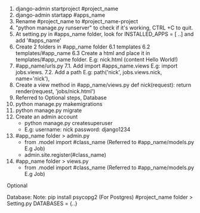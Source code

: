 1. django-admin startproject #project_name
2. django-admin startapp #apps_name
3. Rename #project_name to #project_name-project
4. "python manage.py runserver" to check if it's working, CTRL +C to quit.
5. At setting.py in #apps_name folder, look for INSTALLED_APPS = [ ..] and add
   '#apps_name'
6. Create 2 folders in #app_name folder
   6.1 templates
   6.2 templates/#app_name
   6.3 Create a html and place it in templates/#app_name folder. E.g: nick.html (content Hello World!)
7. #app_name/urls.py
   7.1. Add import #apps_name.views E.g: import jobs.views.
   7.2. Add a path E.g: path('nick', jobs.views.nick, name='nick'),
8. Create a view method in #app_name/views.py
   def nick(request):
      return render(request, 'jobs/nick.html')
9. Referred to Optional steps, Database
10. python manage.py makemigrations
11. python manage.py migrate
12. Create an admin account
    - python manage.py createsuperuser 
    - E.g: username: nick password: django1234
13. #app_name folder > admin.py
    - from .model import #class_name (Referred to #app_name/models.py E.g Job)
    - admin.site.register(#class_name)
14. #app_name folder > views.py
    - from .model import #class_name (Referred to #app_name/models.py E.g Job)

Optional

Database:
   Note: pip install psycopg2 (For Postgres)
   #project_name folder > Setting.py 
   DATABASES = {..}
